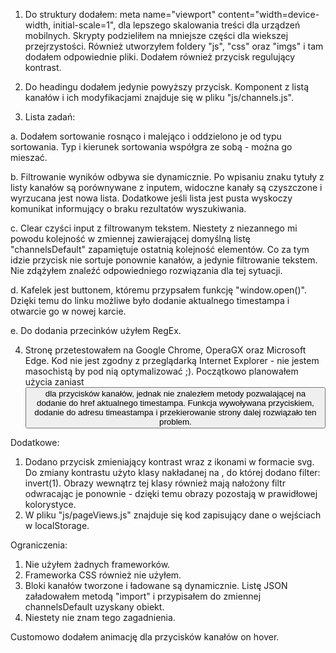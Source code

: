 1. Do struktury dodałem: meta name="viewport" content="width=device-width, initial-scale=1", dla lepszego skalowania treści dla urządzeń mobilnych. Skrypty podzieliłem na mniejsze części dla wiekszej przejrzystości. Również utworzyłem foldery "js", "css" oraz "imgs" i tam dodałem odpowiednie pliki.
Dodałem również przycisk regulujący kontrast.

2. Do headingu dodałem jedynie powyższy przycisk. Komponent z listą kanałów i ich modyfikacjami znajduje się w pliku "js/channels.js".

3. Lista zadań:

a. Dodałem sortowanie rosnąco i malejąco i oddzielono je od typu sortowania. Typ i kierunek sortowania współgra ze sobą - można go mieszać.

b. Filtrowanie wyników odbywa sie dynamicznie. Po wpisaniu znaku tytuły z listy kanałów są porównywane z inputem, widoczne kanały są czyszczone i wyrzucana jest nowa lista. Dodatkowe jeśli lista jest pusta wyskoczy komunikat informujący o braku rezultatów wyszukiwania.

c. Clear czyści input z filtrowanym tekstem. Niestety z niezannego mi powodu kolejność w zmiennej zawierającej domyślną listę "channelsDefault" zapamiętuje ostatnią kolejność elementów. Co za tym idzie przycisk nie sortuje ponownie kanałów, a jedynie filtrowanie tekstem. Nie zdążyłem znaleźć odpowiedniego rozwiązania dla tej sytuacji.

d. Kafelek jest buttonem, któremu przypsałem funkcję "window.open()". Dzięki temu do linku możliwe było dodanie aktualnego timestampa i otwarcie go w nowej karcie.

e. Do dodania przecinków użyłem RegEx.

4. Stronę przetestowałem na Google Chrome, OperaGX oraz Microsoft Edge. Kod nie jest zgodny z przeglądarką Internet Explorer - nie jestem masochistą by pod nią optymalizować ;).
Początkowo planowałem użycia <a> zaniast <button> dla przycisków kanałów, jednak nie znalezłem metody pozwalającej na dodanie do href aktualnego timestampa. Funkcja wywoływana przyciskiem, dodanie do adresu timeastampa i przekierowanie strony dalej rozwiązało ten problem.

Dodatkowe:
1. Dodano przycisk zmieniający kontrast wraz z ikonami w formacie svg. Do zmiany kontrastu użyto klasy nakładanej na <body>, do której dodano filter: invert(1). Obrazy wewnątrz tej klasy również mają nałożony filtr odwracając je ponownie - dzięki temu obrazy pozostają w prawidłowej kolorystyce.
2. W pliku "js/pageViews.js" znajduje się kod zapisujący dane o wejściach w localStorage.

Ograniczenia:
1. Nie użyłem żadnych frameworków.
2. Frameworka CSS również nie użyłem.
3. Bloki kanałów tworzone i ładowane są dynamicznie. Listę JSON załadowałem metodą "import" i przypisałem do zmiennej channelsDefault uzyskany obiekt.
4. Niestety nie znam tego zagadnienia.

Customowo dodałem animację dla przycisków kanałów on hover.
